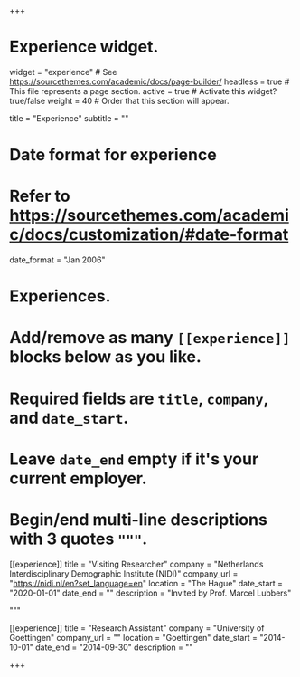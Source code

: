 +++
# Experience widget.
widget = "experience"  # See https://sourcethemes.com/academic/docs/page-builder/
headless = true  # This file represents a page section.
active = true  # Activate this widget? true/false
weight = 40  # Order that this section will appear.

title = "Experience"
subtitle = ""

# Date format for experience
#   Refer to https://sourcethemes.com/academic/docs/customization/#date-format
date_format = "Jan 2006"

# Experiences.
#   Add/remove as many `[[experience]]` blocks below as you like.
#   Required fields are `title`, `company`, and `date_start`.
#   Leave `date_end` empty if it's your current employer.
#   Begin/end multi-line descriptions with 3 quotes `"""`.
[[experience]]
  title = "Visiting Researcher"
  company = "Netherlands Interdisciplinary Demographic Institute (NIDI)"
  company_url = "https://nidi.nl/en?set_language=en"
  location = "The Hague"
  date_start = "2020-01-01"
  date_end = ""
  description = "Invited by Prof. Marcel Lubbers"
    
  """

[[experience]]
  title = "Research Assistant"
  company = "University of Goettingen"
  company_url = ""
  location = "Goettingen"
  date_start = "2014-10-01"
  date_end = "2014-09-30"
  description = ""

+++
